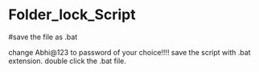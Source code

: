 # Folder_lock_Script
#save the file as .bat

change Abhi@123 to  password of your choice!!!!
save the script with .bat extension.
double click the .bat file.
